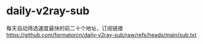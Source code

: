 # daily-v2ray-sub
每天自动筛选速度最快的前二十个地址，订阅链接
https://github.com/formatorcn/daily-v2ray-sub/raw/refs/heads/main/sub.txt
